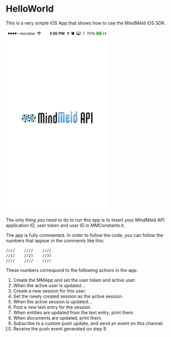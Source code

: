HelloWorld
======

This is a very simple iOS App that shows how to use the MindMeld iOS SDK.

![Hello World](screenshot.jpg?raw=true "Hello World")

The only thing you need to do to run this app is to insert your MindMeld API
application ID, user token and user ID in MMConstants.h.

The app is fully commented. In order to follow the code, you can follow the
numbers that appear in the comments like this:

    ////    ////    ////
    //1)    //2)    //3)
    ////    ////    ////

These numbers correspond to the following actions in the app:

1. Create the MMApp and set the user token and active user.
2. When the active user is updated...
3. Create a new session for this user.
4. Set the newly created session as the active session.
5. When the active session is updated...
6. Post a new text entry for the session.
7. When entities are updated from the text entry, print them.
8. When documents are updated, print them.
9. Subscribe to a custom push update, and send an event on this channel.
10. Receive the push event generated on step 9.
